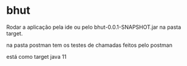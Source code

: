 # bhut

Rodar a aplicação pela ide ou pelo bhut-0.0.1-SNAPSHOT.jar na pasta target.

na pasta postman tem os testes de chamadas feitos pelo postman

está como target java 11

